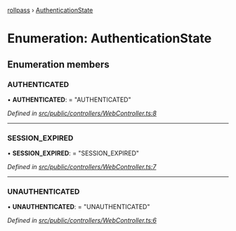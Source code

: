 [rollpass](../README.md) › [AuthenticationState](authenticationstate.md)

# Enumeration: AuthenticationState

## Enumeration members

###  AUTHENTICATED

• **AUTHENTICATED**: = "AUTHENTICATED"

*Defined in [src/public/controllers/WebController.ts:8](https://github.com/RollPass/rollpass-js/blob/b3041cd/src/public/controllers/WebController.ts#L8)*

___

###  SESSION_EXPIRED

• **SESSION_EXPIRED**: = "SESSION_EXPIRED"

*Defined in [src/public/controllers/WebController.ts:7](https://github.com/RollPass/rollpass-js/blob/b3041cd/src/public/controllers/WebController.ts#L7)*

___

###  UNAUTHENTICATED

• **UNAUTHENTICATED**: = "UNAUTHENTICATED"

*Defined in [src/public/controllers/WebController.ts:6](https://github.com/RollPass/rollpass-js/blob/b3041cd/src/public/controllers/WebController.ts#L6)*
